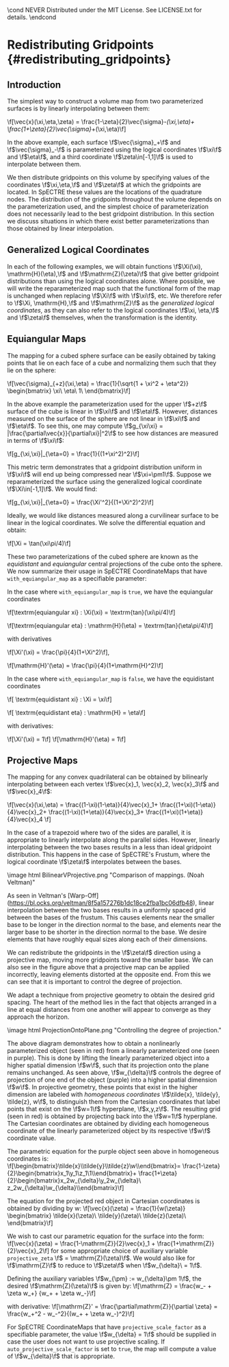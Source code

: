 \cond NEVER
Distributed under the MIT License.
See LICENSE.txt for details.
\endcond
# Redistributing Gridpoints {#redistributing_gridpoints}

## Introduction
The simplest way to construct a volume map from two parameterized surfaces is
by linearly interpolating between them:

\f[\vec{x}(\xi,\eta,\zeta) =
\frac{1-\zeta}{2}\vec{\sigma}_-(\xi,\eta)+
\frac{1+\zeta}{2}\vec{\sigma}_+(\xi,\eta)\f]

In the above example, each surface \f$\vec{\sigma}_+\f$ and
\f$\vec{\sigma}_-\f$ is parameterized using the logical coordinates \f$\xi\f$
and \f$\eta\f$, and a third coordinate \f$\zeta\in[-1,1]\f$ is used to
interpolate between them.

We then distribute gridpoints on this volume by specifying values of the
coordinates \f$\xi,\eta,\f$ and \f$\zeta\f$ at which the gridpoints are located.
In SpECTRE these values are the locations of the quadrature nodes. The
distribution of the gridpoints throughout the volume depends on the
parameterization used, and the simplest choice of parameterization does not
necessarily lead to the best gridpoint distribution. In this section we discuss
situations in which there exist better parameterizations than those obtained by
linear interpolation.

## Generalized Logical Coordinates

In each of the following examples, we will obtain functions \f$\Xi(\xi),
\mathrm{H}(\eta),\f$ and \f$\mathrm{Z}(\zeta)\f$ that give better gridpoint
distributions than using the logical coordinates alone. Where possible, we will
write the reparameterized map such that the functional form of the map is
unchanged when replacing \f$\Xi\f$ with \f$\xi\f$, etc. We therefore refer to
\f$\Xi, \mathrm{H},\f$ and \f$\mathrm{Z}\f$ as the
*generalized logical coordinates*, as they can also refer to the logical
coordinates \f$\xi, \eta,\f$ and \f$\zeta\f$ themselves, when the transformation
is the identity.

## Equiangular Maps

The mapping for a cubed sphere surface can be easily obtained by taking points
that lie on each face of a cube and normalizing them such that they lie on the
sphere:

\f[\vec{\sigma}_{+z}(\xi,\eta) =
\frac{1}{\sqrt{1 + \xi^2  + \eta^2}}
\begin{bmatrix}
\xi\\
\eta\\
1\\
\end{bmatrix}\f]

In the above example the parameterization used for the upper \f$+z\f$ surface
of the cube is linear in \f$\xi\f$ and \f$\eta\f$. However, distances measured
on the surface of the sphere are not linear in \f$\xi\f$ and \f$\eta\f$. To see
this, one may compute \f$g_{\xi\xi} = |\frac{\partial\vec{x}}{\partial\xi}|^2\f$
to see how distances are measured in terms of \f$\xi\f$:

\f[g_{\xi,\xi}|_{\eta=0} = \frac{1}{(1+\xi^2)^2}\f]

This metric term demonstrates that a gridpoint distribution uniform in
\f$\xi\f$ will end up being compressed near \f$\xi=\pm1\f$. Suppose we
reparameterized the surface using the generalized logical coordinate
\f$\Xi\in[-1,1]\f$. We would find:

\f[g_{\xi,\xi}|_{\eta=0} = \frac{\Xi'^2}{(1+\Xi^2)^2}\f]

Ideally, we would like distances measured along a curvilinear surface to be
linear in the logical coordinates. We solve the differential equation and
obtain:

\f[\Xi = \tan(\xi\pi/4)\f]

These two parameterizations of the cubed sphere are known as the *equidistant*
and *equiangular* central projections of the cube onto the sphere. We now
summarize their usage in SpECTRE CoordinateMaps that have
`with_equiangular_map` as a specifiable parameter:

In the case where `with_equiangular_map` is `true`, we have the
equiangular coordinates

\f[\textrm{equiangular xi} : \Xi(\xi) = \textrm{tan}(\xi\pi/4)\f]

\f[\textrm{equiangular eta}  : \mathrm{H}(\eta) = \textrm{tan}(\eta\pi/4)\f]

with derivatives

\f[\Xi'(\xi) = \frac{\pi}{4}(1+\Xi^2)\f],

\f[\mathrm{H}'(\eta) = \frac{\pi}{4}(1+\mathrm{H}^2)\f]

In the case where `with_equiangular_map` is `false`, we have the equidistant
coordinates

\f[ \textrm{equidistant xi}  : \Xi = \xi\f]

\f[ \textrm{equidistant eta}  : \mathrm{H} = \eta\f]

with derivatives:

\f[\Xi'(\xi) = 1\f] \f[\mathrm{H}'(\eta) = 1\f]

##  Projective Maps

The mapping for any convex quadrilateral can be obtained by bilinearly
interpolating between each vertex \f$\vec{x}_1, \vec{x}_2, \vec{x}_3\f$
and \f$\vec{x}_4\f$:

\f[\vec{x}(\xi,\eta) =
\frac{(1-\xi)(1-\eta)}{4}\vec{x}_1+
\frac{(1+\xi)(1-\eta)}{4}\vec{x}_2+
\frac{(1-\xi)(1+\eta)}{4}\vec{x}_3+
\frac{(1+\xi)(1+\eta)}{4}\vec{x}_4
\f]

In the case of a trapezoid where two of the sides are parallel, it is
appropriate to linearly interpolate along the parallel sides. However,
linearly interpolating between the two bases results in a less than
ideal gridpoint distribution. This happens in the case of SpECTRE's Frustum,
where the logical coordinate \f$\zeta\f$ interpolates between the bases.

\image html BilinearVProjective.png "Comparison of mappings. (Noah Veltman)"

As seen in Veltman's [Warp-Off]
(https://bl.ocks.org/veltman/8f5a157276b1dc18ce2fba1bc06dfb48), linear
interpolation between the two bases results in a uniformly spaced grid
between the bases of the frustum. This causes elements near the smaller base
to be longer in the direction normal to the base, and elements near the larger
base to be shorter in the direction normal to the base. We desire elements that
have roughly equal sizes along each of their dimensions.

We can redistribute the gridpoints in the \f$\zeta\f$ direction using a
projective map, moving more gridpoints toward the smaller base. We can also see
in the figure above that a projective map can be applied incorrectly, leaving
elements distorted at the opposite end. From this we can see that it is
important to control the degree of projection.

We adapt a technique from projective geometry to obtain the desired grid
spacing. The heart of the method lies in the fact that objects arranged in a
line at equal distances from one another will appear to converge as they
approach the horizon.

\image html ProjectionOntoPlane.png "Controlling the degree of projection."

The above diagram demonstrates how to obtain a nonlinearly parameterized
object (seen in red) from a linearly parameterized one (seen in purple).
This is done by lifting the linearly parameterized object into a higher
spatial dimension \f$w\f$, such that its projection onto the plane remains
unchanged. As seen above, \f$w_{\delta}\f$ controls the degree of projection
of one end of the object (purple) into a higher spatial dimension \f$w\f$.
In projective geometry, these points that exist in the higher dimension are
labeled with *homogeneous coordinates* \f$\tilde{x}, \tilde{y}, \tilde{z}, w\f$,
to distinguish them from the Cartesian coordinates that label points that exist
on the \f$w=1\f$ hyperplane, \f$x,y,z\f$. The resulting grid (seen in red) is
obtained by projecting back into the \f$w=1\f$ hyperplane. The Cartesian
coordinates are obtained by dividing each homogeneous coordinate of the
linearly parameterized object by its respective \f$w\f$ coordinate value.

The parametric equation for the purple object seen above in homogeneous
coordinates is:
\f[\begin{bmatrix}\tilde{x}\\\tilde{y}\\\tilde{z}\\w\\\end{bmatrix}=
\frac{1-\zeta}{2}\begin{bmatrix}x_1\\y_1\\z_1\\1\\\end{bmatrix}+
\frac{1+\zeta}{2}\begin{bmatrix}x_2w_{\delta}\\y_2w_{\delta}\\
z_2w_{\delta}\\w_{\delta}\\\end{bmatrix}\f]

The equation for the projected red object in Cartesian coordinates is
obtained by dividing by w:
\f[\vec{x}(\zeta) = \frac{1}{w(\zeta)}
\begin{bmatrix}
\tilde{x}(\zeta)\\
\tilde{y}(\zeta)\\
\tilde{z}(\zeta)\\
\end{bmatrix}\f]

We wish to cast our parametric equation for the surface into the form:
\f[\vec{x}(\zeta) =
\frac{1-\mathrm{Z}}{2}\vec{x}_1 + \frac{1+\mathrm{Z}}{2}\vec{x}_2\f]
for some appropriate choice of auxiliary variable `projective_zeta`
\f$ = \mathrm{Z}(\zeta)\f$. We would also like for \f$\mathrm{Z}\f$ to reduce to
\f$\zeta\f$ when \f$w_{\delta}\ = 1\f$.

Defining the auxiliary variables \f$w_{\pm} := w_{\delta}\pm 1\f$, the desired
\f$\mathrm{Z}(\zeta)\f$ is given by:
\f[\mathrm{Z} = \frac{w_- + \zeta w_+}
{w_+ + \zeta w_-}\f]

with derivative:
\f[\mathrm{Z}' = \frac{\partial\mathrm{Z}}{\partial \zeta} =
\frac{w_+^2 - w_-^2}{(w_+ + \zeta w_-)^2}\f]

For SpECTRE CoordinateMaps that have `projective_scale_factor` as a specifiable
parameter, the value \f$w_{\delta} = 1\f$ should be supplied in case the user
does not want to use projective scaling. If `auto_projective_scale_factor` is
set to `true`, the map will compute a value of \f$w_{\delta}\f$ that is
appropriate.
